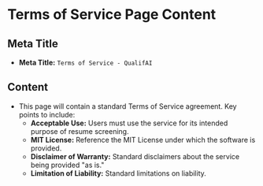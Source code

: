 # Terms of Service Page Content

## Meta Title

- **Meta Title:** `Terms of Service - QualifAI`

## Content

- This page will contain a standard Terms of Service agreement. Key points to include:
    - **Acceptable Use:** Users must use the service for its intended purpose of resume screening.
    - **MIT License:** Reference the MIT License under which the software is provided.
    - **Disclaimer of Warranty:** Standard disclaimers about the service being provided "as is."
    - **Limitation of Liability:** Standard limitations on liability.
